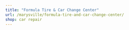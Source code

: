 ```yaml
---
title: "Formula Tire & Car Change Center"
url: /marysville/formula-tire-and-car-change-center/
shop: car repair
---
```

